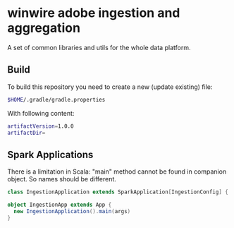 # winwire adobe ingestion and aggregation

A set of common libraries and utils for the whole data platform.

## Build

To build this repository you need to create a new (update existing) file:

```bash
$HOME/.gradle/gradle.properties
```

With following content:

```bash
artifactVersion=1.0.0
artifactDir=
```

## Spark Applications

There is a limitation in Scala: "main" method cannot be found in companion object. So names should be different.

```scala
class IngestionApplication extends SparkApplication[IngestionConfig] { ... }

object IngestionApp extends App {
  new IngestionApplication().main(args)
}
```